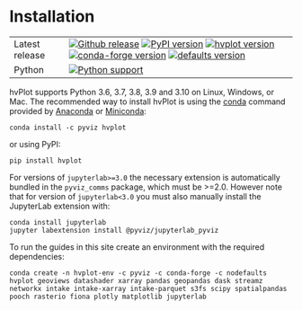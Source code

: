 # Installation

|    |    |
| --- | --- |
| Latest release | [![Github release](https://img.shields.io/github/release/holoviz/hvplot.svg?label=tag&colorB=11ccbb)](https://github.com/holoviz/hvplot/releases) [![PyPI version](https://img.shields.io/pypi/v/hvplot.svg?colorB=cc77dd)](https://pypi.python.org/pypi/hvplot) [![hvplot version](https://img.shields.io/conda/v/pyviz/hvplot.svg?colorB=4488ff&style=flat)](https://anaconda.org/pyviz/hvplot) [![conda-forge version](https://img.shields.io/conda/v/conda-forge/hvplot.svg?label=conda%7Cconda-forge&colorB=4488ff)](https://anaconda.org/conda-forge/hvplot) [![defaults version](https://img.shields.io/conda/v/anaconda/hvplot.svg?label=conda%7Cdefaults&style=flat&colorB=4488ff)](https://anaconda.org/anaconda/hvplot) |
| Python | [![Python support](https://img.shields.io/pypi/pyversions/hvplot.svg)](https://pypi.org/project/hvplot/) |

hvPlot supports Python 3.6, 3.7, 3.8, 3.9 and 3.10 on Linux, Windows, or Mac.  The recommended way to install hvPlot is using the [conda](https://conda.io/en/latest/) command provided by [Anaconda](https://docs.anaconda.com/anaconda/install/index.html) or [Miniconda](https://docs.conda.io/en/latest/miniconda.html):

    conda install -c pyviz hvplot

or using PyPI:

    pip install hvplot

For versions of `jupyterlab>=3.0` the necessary extension is automatically bundled in the `pyviz_comms` package, which must be >=2.0. However note that for version of `jupyterlab<3.0` you must also manually install the JupyterLab extension with:

    conda install jupyterlab
    jupyter labextension install @pyviz/jupyterlab_pyviz

To run the guides in this site create an environment with the required dependencies:

    conda create -n hvplot-env -c pyviz -c conda-forge -c nodefaults hvplot geoviews datashader xarray pandas geopandas dask streamz networkx intake intake-xarray intake-parquet s3fs scipy spatialpandas pooch rasterio fiona plotly matplotlib jupyterlab
